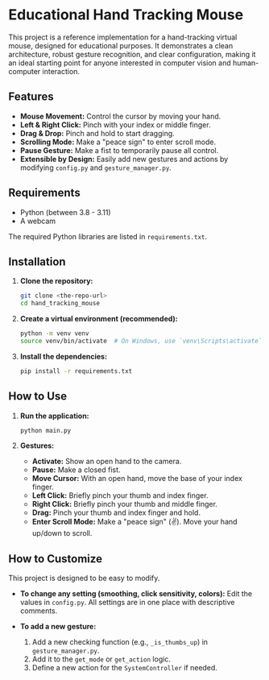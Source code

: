 # Educational Hand Tracking Mouse

This project is a reference implementation for a hand-tracking virtual mouse, designed for educational purposes. It demonstrates a clean architecture, robust gesture recognition, and clear configuration, making it an ideal starting point for anyone interested in computer vision and human-computer interaction.

## Features

-   **Mouse Movement:** Control the cursor by moving your hand.
-   **Left & Right Click:** Pinch with your index or middle finger.
-   **Drag & Drop:** Pinch and hold to start dragging.
-   **Scrolling Mode:** Make a "peace sign" to enter scroll mode.
-   **Pause Gesture:** Make a fist to temporarily pause all control.
-   **Extensible by Design:** Easily add new gestures and actions by modifying `config.py` and `gesture_manager.py`.

## Requirements

-   Python (between 3.8 - 3.11)
-   A webcam

The required Python libraries are listed in `requirements.txt`.

## Installation

1.  **Clone the repository:**
    ```bash
    git clone <the-repo-url>
    cd hand_tracking_mouse
    ```

2.  **Create a virtual environment (recommended):**
    ```bash
    python -m venv venv
    source venv/bin/activate  # On Windows, use `venv\Scripts\activate`
    ```

3.  **Install the dependencies:**
    ```bash
    pip install -r requirements.txt
    ```

## How to Use

1.  **Run the application:**
    ```bash
    python main.py
    ```

2.  **Gestures:**
    -   **Activate:** Show an open hand to the camera.
    -   **Pause:** Make a closed fist.
    -   **Move Cursor:** With an open hand, move the base of your index finger.
    -   **Left Click:** Briefly pinch your thumb and index finger.
    -   **Right Click:** Briefly pinch your thumb and middle finger.
    -   **Drag:** Pinch your thumb and index finger and hold.
    -   **Enter Scroll Mode:** Make a "peace sign" (✌️). Move your hand up/down to scroll.

## How to Customize

This project is designed to be easy to modify.

-   **To change any setting (smoothing, click sensitivity, colors):**
    Edit the values in `config.py`. All settings are in one place with descriptive comments.

-   **To add a new gesture:**
    1.  Add a new checking function (e.g., `_is_thumbs_up`) in `gesture_manager.py`.
    2.  Add it to the `get_mode` or `get_action` logic.
    3.  Define a new action for the `SystemController` if needed.